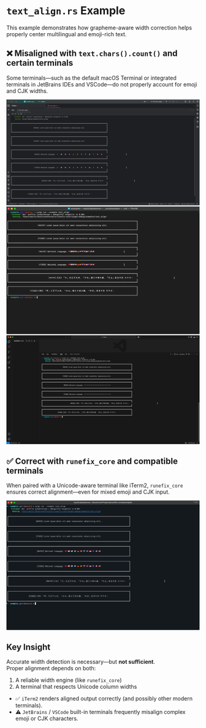 # `text_align.rs` Example

This example demonstrates how grapheme-aware width correction helps properly center multilingual and emoji-rich text.

## ❌ Misaligned with `text.chars().count()` and certain terminals

Some terminals—such as the default macOS Terminal or integrated terminals in JetBrains IDEs and VSCode—do not properly account for emoji and CJK widths.

<img src="./assets/screenshot_JetBrains_misaligned.png" width="600"/>

<img src="./assets/screenshot_Terminal_misaligned.png" width="600"/>

<img src="./assets/screenshot_VSCode_misaligned.png" width="600"/>

## ✅ Correct with `runefix_core` and compatible terminals

When paired with a Unicode-aware terminal like iTerm2, `runefix_core` ensures correct alignment—even for mixed emoji and CJK input.

<img src="./assets/screenshot_iTerm2_correct.png" width="600"/>

## Key Insight

Accurate width detection is necessary—but **not sufficient**.  
Proper alignment depends on both:

1. A reliable width engine (like `runefix_core`)
2. A terminal that respects Unicode column widths

- ✅ `iTerm2` renders aligned output correctly (and possibly other modern terminals).
- ⚠️ `JetBrains` / `VSCode` built-in terminals frequently misalign complex emoji or CJK characters.
